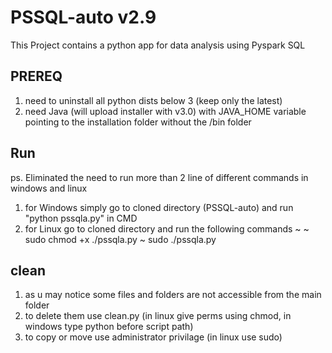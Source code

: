 # PSSQL-auto v2.9
This Project contains a python app for data analysis using Pyspark SQL
## PREREQ
1. need to uninstall all python dists below 3 (keep only the latest)
2. need Java (will upload installer with v3.0) with JAVA_HOME variable pointing to the installation folder without the /bin folder
## Run
ps. Eliminated the need to run more than 2 line of different commands in windows and linux
1. for Windows simply go to cloned directory (PSSQL-auto) and run "python pssqla.py" in CMD
2. for Linux go to cloned directory and run the following commands ~
    ~ sudo chmod +x ./pssqla.py
    ~ sudo ./pssqla.py
## clean
1. as u may notice some files and folders are not accessible from the main folder
2. to delete them use clean.py (in linux give perms using chmod, in windows type python before script path)
3. to copy or move use administrator privilage (in linux use sudo)